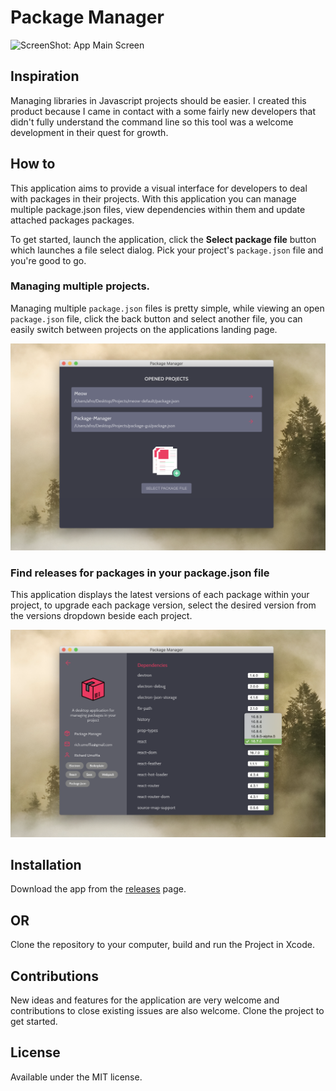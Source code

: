 # Package Manager

![ScreenShot: App Main Screen](https://github.com/HackAfro/PackageManager/blob/master/assets/image_1.png)

## Inspiration

Managing libraries in Javascript projects should be easier. I created this product because I came in contact with a some fairly new developers that didn't fully understand the command line so this tool was a welcome development in their quest for growth.

## How to

This application aims to provide a visual interface for developers to deal with packages in their projects. With this application you can manage multiple package.json files, view dependencies within them and update attached packages packages.

To get started, launch the application, click the **Select package file** button which launches a file select dialog. Pick your project's `package.json` file and you're good to go.

### Managing multiple projects.

Managing multiple `package.json` files is pretty simple, while viewing an open `package.json` file, click the back button and select another file, you can easily switch between projects on the applications landing page.

![ScreenShot: Multiple projects screen](https://github.com/HackAfro/PackageManager/blob/master/assets/image_2.png)

### Find releases for packages in your package.json file

This application displays the latest versions of each package within your project, to upgrade each package version, select the desired version from the versions dropdown beside each project.

![ScreenShot: Update versions screen](https://github.com/HackAfro/PackageManager/blob/master/assets/image_3.png)

## Installation

Download the app from the [releases](https://github.com/hackafro/PackageManager/releases) page.

## OR

Clone the repository to your computer, build and run the Project in Xcode.

## Contributions

New ideas and features for the application are very welcome and contributions to close existing issues are also welcome. Clone the project to get started.

## License

Available under the MIT license.

